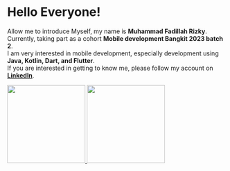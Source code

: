 # Hello Everyone! 
Allow me to introduce Myself, my name is **Muhammad Fadillah Rizky**.\
Currently, taking part as a cohort **Mobile development Bangkit 2023 batch 2**.\
I am very interested in mobile development, especially development using **Java, Kotlin, Dart, and Flutter**.\
If you are interested in getting to know me, please follow my account on [**LinkedIn**](https://www.linkedin.com/in/fadillahmuhammad/).
 
<p align="left">
<a href="https://github.com/fadillahmuhammad">
  <img height="180em" src="https://github-readme-stats-eight-theta.vercel.app/api?username=fadillahmuhammad&show_icons=true&theme=algolia&include_all_commits=true&count_private=true"/>
  <img height="180em" src="https://github-readme-stats-eight-theta.vercel.app/api/top-langs/?username=fadillahmuhammad&layout=compact&langs_count=8&theme=algolia"/>
</a>
</p>
